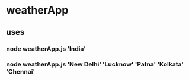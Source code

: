 # weatherApp

## uses

### node weatherApp.js 'India'

### node weatherApp.js 'New Delhi' 'Lucknow' 'Patna' 'Kolkata' 'Chennai'
